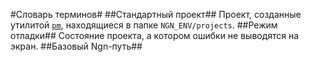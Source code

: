 #Словарь терминов#
##Стандартный проект##
Проект, созданные утилитой [`pm`](/doc/pm.md), находящиеся в папке `NGN_ENV/projects`.
##Режим отладки##
Состояние проекта, а котором ошибки не выводятся на экран.
##Базовый Ngn-путь##